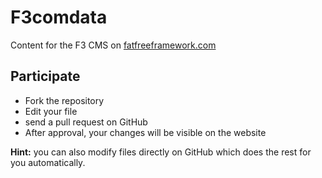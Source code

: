F3comdata
=========

Content for the F3 CMS on [fatfreeframework.com](http://fatfreeframework.com)

## Participate

* Fork the repository
* Edit your file
* send a pull request on GitHub
* After approval, your changes will be visible on the website

**Hint:** you can also modify files directly on GitHub which does the rest for you automatically.
